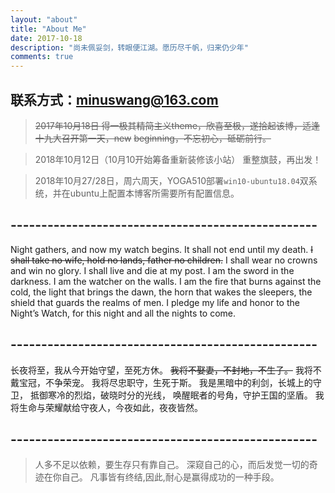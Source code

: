 ```yaml
---
layout: "about"
title: "About Me"
date: 2017-10-18
description: "尚未佩妥剑，转眼便江湖。愿历尽千帆，归来仍少年"
comments: true
---
```

## 联系方式：[minuswang@163.com](mailto:minuswang@163.com)

>~~2017年10月18日 得一极其精简主义theme，欣喜至极，遂拾起该博，适逢十九大召开第一天，new~~ ~~beginning，不忘初心，砥砺前行。~~

>2018年10月12日（10月10开始筹备重新装修该小站） 重整旗鼓，再出发！

>2018年10月27/28日，周六周天，YOGA510部署`win10-ubuntu18.04`双系统，并在ubuntu上配置本博客所需要所有配置信息。

## --------------------------------------------------
Night gathers, and now my watch begins.
It shall not end until my death.
~~I shall take no wife, hold no lands, father no children.~~
I shall wear no crowns and win no glory.
I shall live and die at my post.
I am the sword in the darkness.
I am the watcher on the walls.
I am the fire that burns against the cold,
the light that brings the dawn,
the horn that wakes the sleepers,
the shield that guards the realms of men.
I pledge my life and honor to the Night’s Watch,
for this night and all the nights to come.
## --------------------------------------------------

长夜将至，我从今开始守望，至死方休。
~~我将不娶妻，不封地，不生子。~~
我将不戴宝冠，不争荣宠。
我将尽忠职守，生死于斯。
我是黑暗中的利剑，长城上的守卫，
抵御寒冷的烈焰，破晓时分的光线，
唤醒眠者的号角，守护王国的坚盾。
我将生命与荣耀献给守夜人，今夜如此，夜夜皆然。
## --------------------------------------------------
>人多不足以依赖，要生存只有靠自己。
      深窥自己的心，而后发觉一切的奇迹在你自己。
          凡事皆有终结,因此,耐心是赢得成功的一种手段。 